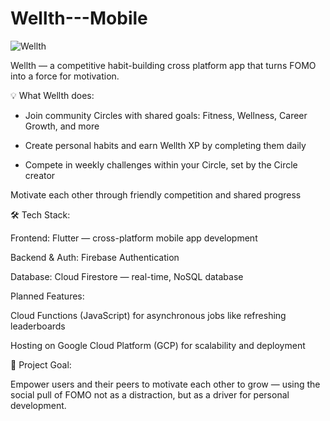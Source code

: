 # Wellth---Mobile

![Wellth](https://github.com/user-attachments/assets/1fb87639-8d8b-4a2e-a37b-80d8fca1dd0e)

Wellth — a competitive habit-building cross platform app that turns FOMO into a force for motivation.


💡 What Wellth does:

- Join community Circles with shared goals: Fitness, Wellness, Career Growth, and more

- Create personal habits and earn Wellth XP by completing them daily

- Compete in weekly challenges within your Circle, set by the Circle creator

Motivate each other through friendly competition and shared progress


🛠 Tech Stack:

Frontend: Flutter — cross-platform mobile app development

Backend & Auth: Firebase Authentication

Database: Cloud Firestore — real-time, NoSQL database

Planned Features:

Cloud Functions (JavaScript) for asynchronous jobs like refreshing leaderboards

Hosting on Google Cloud Platform (GCP) for scalability and deployment



🎯 Project Goal:

 Empower users and their peers to motivate each other to grow — using the social pull of FOMO not as a distraction, but as a driver for personal development.



